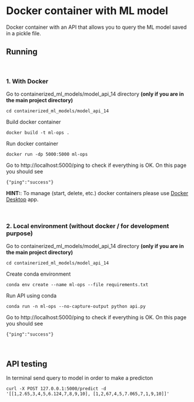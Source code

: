# Docker container with ML model
Docker container with an API that allows you to query the ML model saved in a pickle file.

## Running

<br />

### 1. With Docker

Go to containerized_ml_models/model_api_14 directory **(only if you are in the main project directory)**
```
cd containerized_ml_models/model_api_14
```
Build docker container
```
docker build -t ml-ops .
```
Run docker container
```
docker run -dp 5000:5000 ml-ops
```
Go to http://localhost:5000/ping to check if everything is OK.
On this page you should see
```
{"ping":"success"}
```
**HINT:**: To manage (start, delete, etc.) docker containers please use [Docker Desktop](https://www.docker.com/products/docker-desktop/) app.

<br />

### 2. Local environment (without docker / for development purpose)

Go to containerized_ml_models/model_api_14 directory **(only if you are in the main project directory)**
```
cd containerized_ml_models/model_api_14
```
Create conda environment
```
conda env create --name ml-ops --file requirements.txt
```

Run API using conda
```
conda run -n ml-ops --no-capture-output python api.py
```
Go to http://localhost:5000/ping to check if everything is OK.
On this page you should see
```
{"ping":"success"}
```

<br />

## API testing

In terminal send query to model in order to make a predicton

```
curl -X POST 127.0.0.1:5000/predict -d '[[1,2.65,3,4,5,6.124,7,8,9,10], [1,2,67,4,5,7.065,7,1,9,10]]'
```
